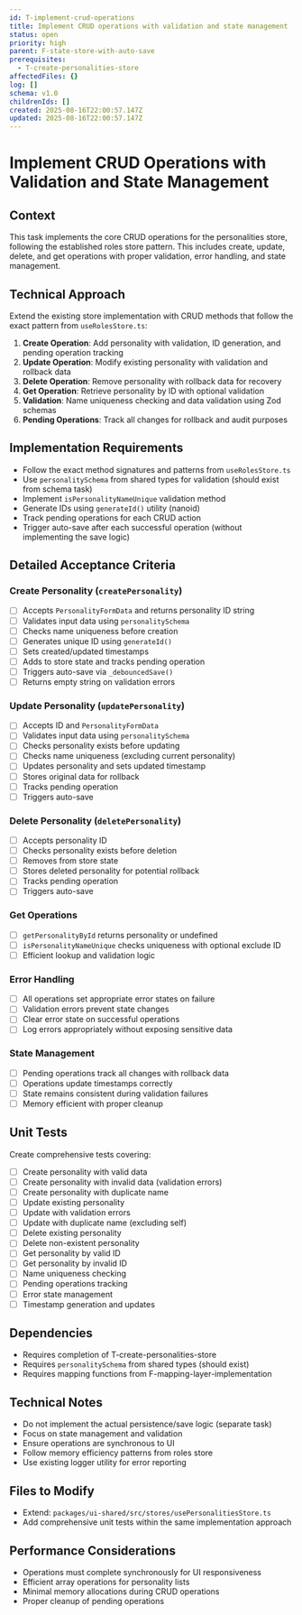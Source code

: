 ```yaml
---
id: T-implement-crud-operations
title: Implement CRUD operations with validation and state management
status: open
priority: high
parent: F-state-store-with-auto-save
prerequisites:
  - T-create-personalities-store
affectedFiles: {}
log: []
schema: v1.0
childrenIds: []
created: 2025-08-16T22:00:57.147Z
updated: 2025-08-16T22:00:57.147Z
---
```


# Implement CRUD Operations with Validation and State Management

## Context

This task implements the core CRUD operations for the personalities store, following the established roles store pattern. This includes create, update, delete, and get operations with proper validation, error handling, and state management.

## Technical Approach

Extend the existing store implementation with CRUD methods that follow the exact pattern from `useRolesStore.ts`:

1. **Create Operation**: Add personality with validation, ID generation, and pending operation tracking
2. **Update Operation**: Modify existing personality with validation and rollback data
3. **Delete Operation**: Remove personality with rollback data for recovery
4. **Get Operation**: Retrieve personality by ID with optional validation
5. **Validation**: Name uniqueness checking and data validation using Zod schemas
6. **Pending Operations**: Track all changes for rollback and audit purposes

## Implementation Requirements

- Follow the exact method signatures and patterns from `useRolesStore.ts`
- Use `personalitySchema` from shared types for validation (should exist from schema task)
- Implement `isPersonalityNameUnique` validation method
- Generate IDs using `generateId()` utility (nanoid)
- Track pending operations for each CRUD action
- Trigger auto-save after each successful operation (without implementing the save logic)

## Detailed Acceptance Criteria

### Create Personality (`createPersonality`)

- [ ] Accepts `PersonalityFormData` and returns personality ID string
- [ ] Validates input data using `personalitySchema`
- [ ] Checks name uniqueness before creation
- [ ] Generates unique ID using `generateId()`
- [ ] Sets created/updated timestamps
- [ ] Adds to store state and tracks pending operation
- [ ] Triggers auto-save via `_debouncedSave()`
- [ ] Returns empty string on validation errors

### Update Personality (`updatePersonality`)

- [ ] Accepts ID and `PersonalityFormData`
- [ ] Validates input data using `personalitySchema`
- [ ] Checks personality exists before updating
- [ ] Checks name uniqueness (excluding current personality)
- [ ] Updates personality and sets updated timestamp
- [ ] Stores original data for rollback
- [ ] Tracks pending operation
- [ ] Triggers auto-save

### Delete Personality (`deletePersonality`)

- [ ] Accepts personality ID
- [ ] Checks personality exists before deletion
- [ ] Removes from store state
- [ ] Stores deleted personality for potential rollback
- [ ] Tracks pending operation
- [ ] Triggers auto-save

### Get Operations

- [ ] `getPersonalityById` returns personality or undefined
- [ ] `isPersonalityNameUnique` checks uniqueness with optional exclude ID
- [ ] Efficient lookup and validation logic

### Error Handling

- [ ] All operations set appropriate error states on failure
- [ ] Validation errors prevent state changes
- [ ] Clear error state on successful operations
- [ ] Log errors appropriately without exposing sensitive data

### State Management

- [ ] Pending operations track all changes with rollback data
- [ ] Operations update timestamps correctly
- [ ] State remains consistent during validation failures
- [ ] Memory efficient with proper cleanup

## Unit Tests

Create comprehensive tests covering:

- [ ] Create personality with valid data
- [ ] Create personality with invalid data (validation errors)
- [ ] Create personality with duplicate name
- [ ] Update existing personality
- [ ] Update with validation errors
- [ ] Update with duplicate name (excluding self)
- [ ] Delete existing personality
- [ ] Delete non-existent personality
- [ ] Get personality by valid ID
- [ ] Get personality by invalid ID
- [ ] Name uniqueness checking
- [ ] Pending operations tracking
- [ ] Error state management
- [ ] Timestamp generation and updates

## Dependencies

- Requires completion of T-create-personalities-store
- Requires `personalitySchema` from shared types (should exist)
- Requires mapping functions from F-mapping-layer-implementation

## Technical Notes

- Do not implement the actual persistence/save logic (separate task)
- Focus on state management and validation
- Ensure operations are synchronous to UI
- Follow memory efficiency patterns from roles store
- Use existing logger utility for error reporting

## Files to Modify

- Extend: `packages/ui-shared/src/stores/usePersonalitiesStore.ts`
- Add comprehensive unit tests within the same implementation approach

## Performance Considerations

- Operations must complete synchronously for UI responsiveness
- Efficient array operations for personality lists
- Minimal memory allocations during CRUD operations
- Proper cleanup of pending operations
